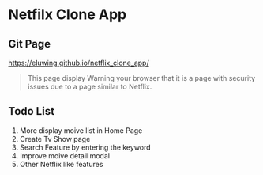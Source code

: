 # Netfilx Clone App

## Git Page  
https://eluwing.github.io/netflix_clone_app/
>This page display Warning your browser that it is a page with security issues due to a page similar to Netflix.  

## Todo List

1. More display moive list in Home Page
2. Create Tv Show page
3. Search Feature by entering the keyword 
4. Improve moive detail modal
5. Other Netflix like features
